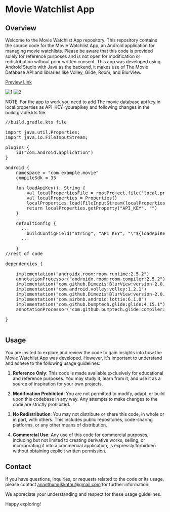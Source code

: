 # Movie Watchlist App

## Overview

Welcome to the Movie Watchlist App repository. This repository contains the source code for the Movie Watchlist App, an Android application for managing movie watchlists. Please be aware that this code is provided solely for reference purposes and is not open for modification or redistribution without prior written consent.
This app was developed using Android Studio with Java as the backend, it makes use of The Movie Database API and libraries like Volley, Glide, Room, and BlurView.






[Preview Link](https://appetize.io/app/zdjbkdem7cmvfy46onskkah4uu?device=pixel6&osVersion=12.0&scale=75&audio=true)

![1](https://github.com/ananthakrishnanp/movi/assets/94164901/71d8109f-d8ae-41ae-8812-abd5f5c40dba)
![2](https://github.com/ananthakrishnanp/movi/assets/94164901/29af74de-95b0-4a1e-9289-2d9d273ec0af)

NOTE: For the app to work you need to add The movie database api key in local.properties as API_KEY=yourapikey and following changes in the build.gradle.kts file.

<pre>
//build.gradle.kts file
  
import java.util.Properties;
import java.io.FileInputStream;

plugins {
    id("com.android.application")
}

android {
    namespace = "com.example.movie"
    compileSdk = 33
    
    fun loadApiKey(): String {
        val localPropertiesFile = rootProject.file("local.properties")
        val localProperties = Properties()
        localProperties.load(FileInputStream(localPropertiesFile))
        return localProperties.getProperty("API_KEY", "")
    }

    defaultConfig {
      ...
        buildConfigField("String", "API_KEY", "\"${loadApiKey()}\"")
      ...

    }
//rest of code

dependencies {
  
    implementation("androidx.room:room-runtime:2.5.2")
    annotationProcessor("androidx.room:room-compiler:2.5.2")
    implementation("com.github.Dimezis:BlurView:version-2.0.3")
    implementation("com.android.volley:volley:1.2.1")
    implementation("com.github.Dimezis:BlurView:version-2.0.2")
    implementation("com.airbnb.android:lottie:6.1.0")
    implementation("com.github.bumptech.glide:glide:4.15.1")
    annotationProcessor("com.github.bumptech.glide:compiler:4.15.1")

}

</pre>

## Usage

You are invited to explore and review the code to gain insights into how the Movie Watchlist App was developed. However, it's important to understand and adhere to the following usage guidelines:

1. **Reference Only**: This code is made available exclusively for educational and reference purposes. You may study it, learn from it, and use it as a source of inspiration for your own projects.

2. **Modification Prohibited**: You are not permitted to modify, adapt, or build upon this codebase in any way. Any attempts to make changes to the code are strictly prohibited.

3. **No Redistribution**: You may not distribute or share this code, in whole or in part, with others. This includes public repositories, code-sharing platforms, or any other means of distribution.

4. **Commercial Use**: Any use of this code for commercial purposes, including but not limited to creating derivative works, selling, or incorporating it into a commercial application, is expressly forbidden without obtaining explicit written permission.

## Contact

If you have questions, inquiries, or requests related to the code or its usage, please contact [ananthumukkathu@gmail.com](mailto:ananthumukkathu@gmail.com) for further information.

We appreciate your understanding and respect for these usage guidelines.

Happy exploring!
